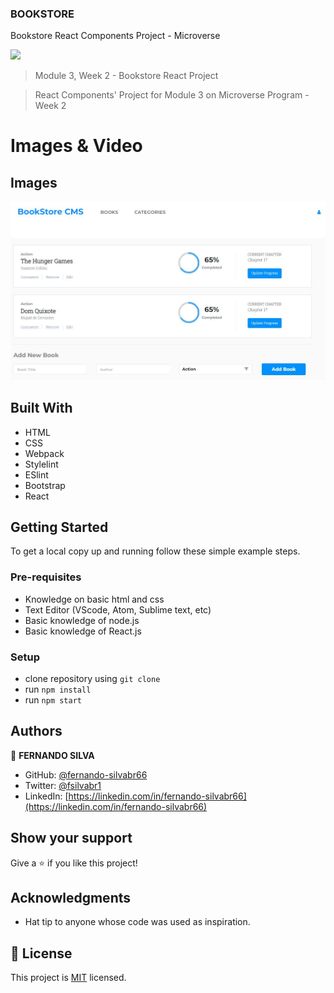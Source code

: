 ### BOOKSTORE

Bookstore React Components Project - Microverse

![](https://img.shields.io/badge/Microverse-blueviolet)

> Module 3, Week 2 - Bookstore React Project

> React Components' Project for Module 3 on Microverse Program - Week 2

# Images & Video

## Images

![screenshot](./public/app-screenshot.jpg)

## Built With

- HTML
- CSS
- Webpack
- Stylelint
- ESlint
- Bootstrap
- React

## Getting Started

To get a local copy up and running follow these simple example steps.

### Pre-requisites

- Knowledge on basic html and css
- Text Editor (VScode, Atom, Sublime text, etc)
- Basic knowledge of node.js
- Basic knowledge of React.js

### Setup

- clone repository using `git clone`
- run `npm install`
- run `npm start`

## Authors

👤 **FERNANDO SILVA**

- GitHub: [@fernando-silvabr66](https://github.com/fernando-silvabr66)
- Twitter: [@fsilvabr1](https://twitter.com/fsilvabr1)
- LinkedIn: [https://linkedin.com/in/fernando-silvabr66](https://linkedin.com/in/fernando-silvabr66)

## Show your support

Give a ⭐️ if you like this project!

## Acknowledgments

- Hat tip to anyone whose code was used as inspiration.

## 📝 License

This project is [MIT](./MIT.md) licensed.
